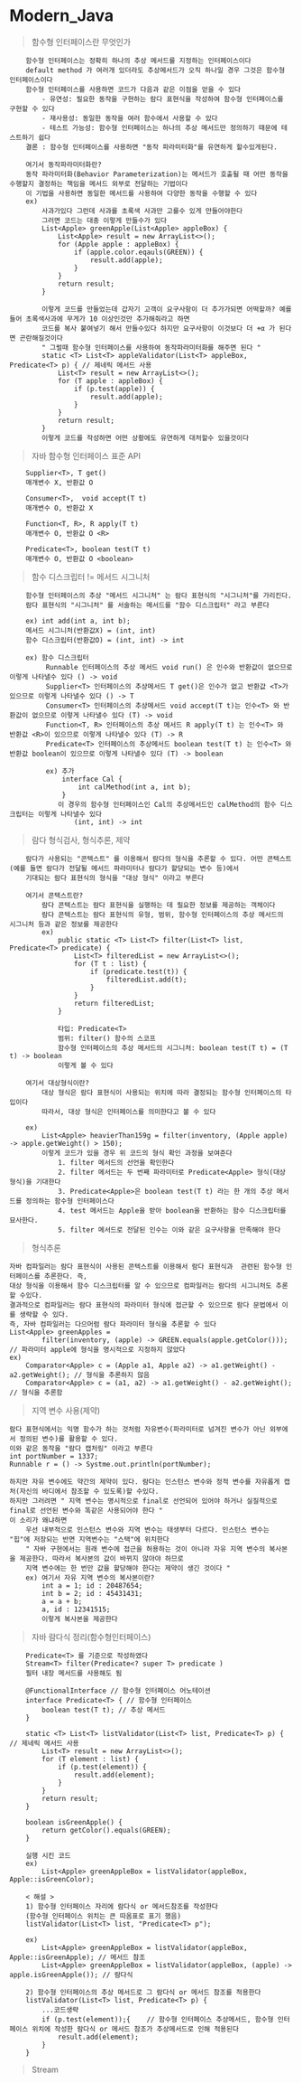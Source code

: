 # Modern_Java
>    함수형 인터페이스란 무엇인가
>
        함수형 인터페이스는 정확히 하나의 추상 메서드를 지정하는 인터페이스이다
        default method 가 여러개 있더라도 추상메서드가 오직 하나일 경우 그것은 함수형 인터페이스이다
        함수형 인터페이스를 사용하면 코드가 다음과 같은 이점을 얻을 수 있다
            - 유연성: 필요한 동작을 구현하는 람다 표현식을 작성하여 함수형 인터페이스를 구현할 수 있다
            - 재사용성: 동일한 동작을 여러 함수에서 사용할 수 있다
            - 테스트 가능성: 함수형 인터페이스는 하나의 추상 메서드만 정의하기 때문에 테스트하기 쉽다
        결론 : 함수형 인터페이스를 사용하면 "동작 파라미터화"를 유연하게 할수있게된다.
        
        여기서 동작파라미터화란?
        동작 파라미터화(Behavior Parameterization)는 메서드가 호출될 때 어떤 동작을 수행할지 결정하는 책임을 메서드 외부로 전달하는 기법이다 
        이 기법을 사용하면 동일한 메서드를 사용하여 다양한 동작을 수행할 수 있다
        ex) 
            사과가있다 그런데 사과를 초록색 사과만 고를수 있게 만들어야한다
            그러면 코드는 대충 이렇게 만들수가 있다
            List<Apple> greenApple(List<Apple> appleBox) {
                List<Apple> result = new ArrayList<>();
                for (Apple apple : appleBox) {
                    if (apple.color.eqauls(GREEN)) {
                        result.add(apple);
                    }
                }
                return result;
            }

            이렇게 코드를 만들었는데 갑자기 고객이 요구사항이 더 추가가되면 어떡할까? 예를들어 초록색사과에 무게가 10 이상인것만 추가해줘라고 하면
            코드를 복사 붙여넣기 해서 만들수있다 하지만 요구사항이 이것보다 더 +α 가 된다면 곤란해질것이다 
            " 그럴때 함수형 인터페이스를 사용하여 동작파라미터화를 해주면 된다 "
            static <T> List<T> appleValidator(List<T> appleBox, Predicate<T> p) { // 제네릭 메서드 사용
                List<T> result = new ArrayList<>();
                for (T apple : appleBox) {
                    if (p.test(apple)) {
                        result.add(apple);
                    }
                }
                return result;
            }
            이렇게 코드를 작성하면 어떤 상황에도 유연하게 대처할수 있을것이다
        
>    자바 함수형 인터페이스 표준 API
>
        Supplier<T>, T get()
        매개변수 X, 반환값 O
        
        Consumer<T>,  void accept(T t)
        매개변수 O, 반환값 X
        
        Function<T, R>, R apply(T t)
        매개변수 O, 반환값 O <R>
        
        Predicate<T>, boolean test(T t)
        매개변수 O, 반환값 O <boolean>   
        
>    함수 디스크립터 != 메서드 시그니처
>
        함수형 인터페이스의 추상 "메서드 시그니처" 는 람다 표현식의 "시그니처"를 가리킨다.
        람다 표현식의 "시그니처" 를 서술하는 메서드를 "함수 디스크립터" 라고 부른다

        ex) int add(int a, int b);
        메서드 시그니처(반환값X) = (int, int)
        함수 디스크립터(반환값O) = (int, int) -> int

        ex) 함수 디스크립터
             Runnable 인터페이스의 추상 메서드 void run() 은 인수와 반환값이 없으므로 이렇게 나타낼수 있다 () -> void
             Supplier<T> 인터페이스의 추상메서드 T get()은 인수가 없고 반환값 <T>가 있으므로 이렇게 나타낼수 있다 () -> T
             Consumer<T> 인터페이스의 추상메서드 void accept(T t)는 인수<T> 와 반환값이 없으므로 이렇게 나타낼수 있다 (T) -> void
             Function<T, R> 인터페이스의 추상 메서드 R apply(T t) 는 인수<T> 와 반환값 <R>이 있으므로 이렇게 나타낼수 있다 (T) -> R
             Predicate<T> 인터페이스의 추상메서드 boolean test(T t) 는 인수<T> 와 반환값 boolean이 있으므로 이렇게 나타낼수 있다 (T) -> boolean

             ex) 추가
                 interface Cal {
                     int calMethod(int a, int b);
                 }
                이 경우의 함수형 인터페이스인 Cal의 추상메서드인 calMethod의 함수 디스크립터는 이렇게 나타낼수 있다
                    (int, int) -> int
        

>    람다 형식검사, 형식추론, 제약
>
        람다가 사용되는 "콘텍스트" 를 이용해서 람다의 형식을 추론할 수 있다. 어떤 콘텍스트(예를 들면 람다가 전달될 메서드 파라미터나 람다가 할당되는 변수 등)에서 
        기대되는 람다 표현식의 형식을 "대상 형식" 이라고 부른다
        
        여기서 콘텍스트란?
            람다 콘텍스트는 람다 표현식을 실행하는 데 필요한 정보를 제공하는 객체이다 
            람다 콘텍스트는 람다 표현식의 유형, 범위, 함수형 인터페이스의 추상 메서드의 시그니처 등과 같은 정보를 제공한다
            ex)
                public static <T> List<T> filter(List<T> list, Predicate<T> predicate) {
                    List<T> filteredList = new ArrayList<>();
                    for (T t : list) {
                        if (predicate.test(t)) {
                            filteredList.add(t);
                        }
                    }
                    return filteredList;
                }

                타입: Predicate<T>
                범위: filter() 함수의 스코프
                함수형 인터페이스의 추상 메서드의 시그니처: boolean test(T t) = (T t) -> boolean
                이렇게 볼 수 있다

        여기서 대상형식이란?
            대상 형식은 람다 표현식이 사용되는 위치에 따라 결정되는 함수형 인터페이스의 타입이다 
            따라서, 대상 형식은 인터페이스를 의미한다고 볼 수 있다
        
        ex)
            List<Apple> heavierThan159g = filter(inventory, (Apple apple) -> apple.getWeight() > 150);
            이렇게 코드가 있을 경우 위 코드의 형식 확인 과정을 보여준다
                1. filter 메서드의 선언을 확인한다
                2. filter 메서드는 두 번째 파라미터로 Predicate<Apple> 형식(대상 형식)을 기대한다
                3. Predicate<Apple>은 boolean test(T t) 라는 한 개의 추상 메서드를 정의하는 함수형 인터페이스다
                4. test 메서드는 Apple을 받아 boolean을 반환하는 함수 디스크립터를 묘사한다.
                5. filter 메서드로 전달된 인수는 이와 같은 요구사항을 만족해야 한다
>    형식추론
>
    자바 컴파일러는 람다 표현식이 사용된 콘텍스트를 이용해서 람다 표현식과  관련된 함수형 인터페이스를 추론한다. 즉,
    대상 형식을 이용해서 함수 디스크립터를 알 수 있으므로 컴파일러는 람다의 시그니처도 추론할 수있다.
    결과적으로 컴파일러는 람다 표현식의 파라미터 형식에 접근할 수 있으므로 람다 문법에서 이를 생략할 수 있다.
    즉, 자바 컴파일러는 다으머럼 람다 파라미터 형식을 추론할 수 있다
    List<Apple> greenApples = 
            filter(inventory, (apple) -> GREEN.equals(apple.getColor())); // 파라미터 apple에 형식을 명시적으로 지정하지 않았다
    ex)
        Comparator<Apple> c = (Apple a1, Apple a2) -> a1.getWeight() - a2.getWeight(); // 형식을 추론하지 않음
        Comparator<Apple> c = (a1, a2) -> a1.getWeight() - a2.getWeight(); // 형식을 추론함

> 지역 변수 사용(제약)
>
    람다 표현식에서는 익명 함수가 하는 것처럼 자유변수(파라미터로 넘겨진 변수가 아닌 외부에서 정의된 변수)를 활용할 수 있다.
    이와 같은 동작을 "람다 캡처링" 이라고 부른다
    int portNumber = 1337;
    Runnable r = () -> Systme.out.println(portNumber);

    하지만 자유 변수에도 약간의 제약이 있다. 람다는 인스턴스 변수와 정적 변수를 자유롭게 캡처(자신의 바디에서 참조할 수 있도록)할 수있다.
    하지만 그러려면 " 지역 변수는 명시적으로 final로 선언되어 있어야 하거나 실질적으로 final로 선언된 변수와 똑같은 사용되어야 한다 "
    이 소리가 왜냐하면
        우선 내부적으로 인스턴스 변수와 지역 변수는 태생부터 다르다. 인스턴스 변수는 "힙"에 저장되는 반면 지역변수는 "스택"에 위치한다
        " 자바 구현에서는 원래 변수에 접근을 허용하는 것이 아니라 자유 지역 변수의 복사본을 제공한다. 따라서 복사본의 값이 바뀌지 않아야 하므로
        지역 변수에는 한 번만 값을 할당해야 한다는 제약이 생긴 것이다 "
        ex) 여기서 자유 지역 변수의 복사본이란?
            int a = 1; id : 20487654;
            int b = 2; id : 45431431;
            a = a + b;
            a, id : 12341515;
            이렇게 복사본을 제공한다
        
        
>    자바 람다식 정리(함수형인터페이스)
>
        Predicate<T> 를 기준으로 작성하였다
        Stream<T> filter(Predicate<? super T> predicate )
        필터 내장 메서드를 사용해도 됨

        @FunctionalInterface // 함수형 인터페이스 어노테이션
        interface Predicate<T> { // 함수형 인터페이스
            boolean test(T t); // 추상 메서드
        }

        static <T> List<T> listValidator(List<T> list, Predicate<T> p) { // 제네릭 메서드 사용
            List<T> result = new ArrayList<>();
            for (T element : list) {
                if (p.test(element)) {
                    result.add(element);
                }
            }
            return result;
        }
        
        boolean isGreenApple() {
            return getColor().equals(GREEN);
        }

        실행 시킨 코드 
        ex)
            List<Apple> greenAppleBox = listValidator(appleBox, Apple::isGreenColor);

        < 해설 >
        1) 함수형 인터페이스 자리에 람다식 or 메서드참조를 작성한다
        (함수형 인터페이스 위치는 큰 따옴표로 표기 했음)
        listValidator(List<T> list, "Predicate<T> p");
        
        ex) 
            List<Apple> greenAppleBox = listValidator(appleBox, Apple::isGreenApple); // 메서드 참조
            List<Apple> greenAppleBox = listValidator(appleBox, (apple) -> apple.isGreenApple()); // 람다식
  
        2) 함수형 인터페이스의 추상 메서드로 그 람다식 or 메서드 참조를 적용한다
        listValidator(List<T> list, Predicate<T> p) {
            ...코드생략
            if (p.test(element));{    // 함수형 인터페이스 추상메서드, 함수형 인터페이스 위치에 작성한 람다식 or 메서드 참조가 추상메서드로 인해 적용된다
                result.add(element);
            }              
        }

> Stream
    
